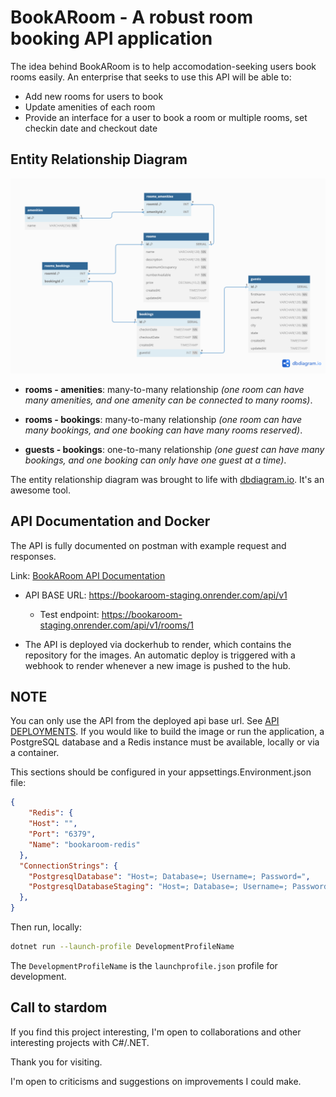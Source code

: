 # BookARoom - A robust room booking API application

The idea behind BookARoom is to help accomodation-seeking users book rooms easily. An enterprise that seeks to use this API will be able to:

- Add new rooms for users to book
- Update amenities of each room
- Provide an interface for a user to book a room or multiple rooms, set checkin date and checkout date

## Entity Relationship Diagram

![ERD Diagram](./config/BookARoom-3.png)

- **rooms - amenities**: many-to-many relationship *(one room can have many amenities, and one amenity can be connected to many rooms)*.

- **rooms - bookings**: many-to-many relationship *(one room can have many bookings, and one booking can have many rooms reserved)*.

- **guests - bookings**: one-to-many relationship *(one guest can have many bookings, and one booking can only have one guest at a time)*.

The entity relationship diagram was brought to life with [dbdiagram.io](dbdiagram.io). It's an awesome tool.

## API Documentation and Docker

The API is fully documented on postman with example request and responses.

Link: [BookARoom API Documentation](https://documenter.getpostman.com/view/27156707/2sA35LVzEk)

- API BASE URL: <https://bookaroom-staging.onrender.com/api/v1>
  - Test endpoint: <https://bookaroom-staging.onrender.com/api/v1/rooms/1>

- The API is deployed via dockerhub to render, which contains the repository for the images. An automatic deploy is triggered with a webhook to render whenever a new image is pushed to the hub.

## NOTE

You can only use the API from the deployed api base url. See [API DEPLOYMENTS](#api-documentation-and-docker). If you would like to build the image or run the application, a PostgreSQL database and a Redis instance must be available, locally or via a container.

This sections should be configured in your appsettings.Environment.json file:

```json
{
    "Redis": {
    "Host": "",
    "Port": "6379",
    "Name": "bookaroom-redis"
  },
  "ConnectionStrings": {
    "PostgresqlDatabase": "Host=; Database=; Username=; Password=",
    "PostgresqlDatabaseStaging": "Host=; Database=; Username=; Password="
  },
}
```

Then run, locally:

```bash
dotnet run --launch-profile DevelopmentProfileName
```

The `DevelopmentProfileName` is the `launchprofile.json` profile for development.

## Call to stardom

If you find this project interesting, I'm open to collaborations and other interesting projects with C#/.NET.

Thank you for visiting.

I'm open to criticisms and suggestions on improvements I could make.
